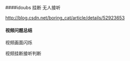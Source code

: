 ####idoubs 挂断 无人接听

http://blog.csdn.net/boring_cat/article/details/52923653

#### 视频问题总结

视频画面闪烁

视频挂断接听判断
